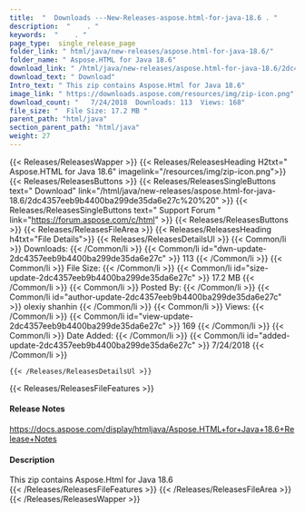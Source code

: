 ```yaml
---
title:  "  Downloads ---New-Releases-aspose.html-for-java-18.6 . " 
description:  "    . " 
keywords:  "    . " 
page_type:  single_release_page
folder_link: " html/java/new-releases/aspose.html-for-java-18.6/"
folder_name: " Aspose.HTML for Java 18.6"
download_link: " /html/java/new-releases/aspose.html-for-java-18.6/2dc4357eeb9b4400ba299de35da6e27c"
download_text: " Download"
Intro_text: " This zip contains Aspose.Html for Java 18.6"
image_link: " https://downloads.aspose.com/resources/img/zip-icon.png"
download_count: "   7/24/2018  Downloads: 113  Views: 168"
file_size: "  File Size: 17.2 MB "
parent_path: "html/java"
section_parent_path: "html/java"
weight: 27 
---
```


{{< Releases/ReleasesWapper >}}
  {{< Releases/ReleasesHeading H2txt=" Aspose.HTML for Java 18.6" imagelink="/resources/img/zip-icon.png">}}
  {{< Releases/ReleasesButtons >}}
    {{< Releases/ReleasesSingleButtons text=" Download" link="/html/java/new-releases/aspose.html-for-java-18.6/2dc4357eeb9b4400ba299de35da6e27c%20%20" >}}
    {{< Releases/ReleasesSingleButtons text=" Support Forum " link="https://forum.aspose.com/c/html" >}}
  {{< Releases/ReleasesButtons >}}
  {{< Releases/ReleasesFileArea >}}
    {{< Releases/ReleasesHeading h4txt="File Details">}}
    {{< Releases/ReleasesDetailsUl >}}
            {{< Common/li  >}} Downloads: {{< /Common/li >}} 
      {{< Common/li id="dwn-update-2dc4357eeb9b4400ba299de35da6e27c" >}} 113 {{< /Common/li >}} 
      {{< Common/li  >}} File Size: {{< /Common/li >}} 
      {{< Common/li id="size-update-2dc4357eeb9b4400ba299de35da6e27c" >}} 17.2 MB {{< /Common/li >}} 
      {{< Common/li  >}} Posted By: {{< /Common/li >}} 
      {{< Common/li id="author-update-2dc4357eeb9b4400ba299de35da6e27c" >}} olexiy shanhin {{< /Common/li >}} 
      {{< Common/li  >}} Views: {{< /Common/li >}} 
      {{< Common/li id="view-update-2dc4357eeb9b4400ba299de35da6e27c" >}} 169 {{< /Common/li >}} 
      {{< Common/li  >}} Date Added: {{< /Common/li >}} 
      {{< Common/li id="added-update-2dc4357eeb9b4400ba299de35da6e27c" >}} 7/24/2018 {{< /Common/li >}} 

    {{< /Releases/ReleasesDetailsUl >}}

  {{< Releases/ReleasesFileFeatures >}}
      <h4>Release Notes</h4><div><a href="https://docs.aspose.com/display/htmljava/Aspose.HTML+for+Java+18.6+Release+Notes">https://docs.aspose.com/display/htmljava/Aspose.HTML+for+Java+18.6+Release+Notes</a></div><h4>Description</h4><div class="HTMLDescription">This zip contains Aspose.Html for Java 18.6</div>
  {{< /Releases/ReleasesFileFeatures >}}
 {{< /Releases/ReleasesFileArea >}}
{{< /Releases/ReleasesWapper >}}


